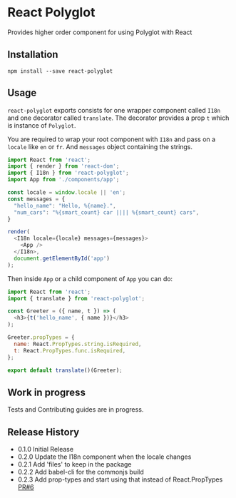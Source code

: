 # React Polyglot
Provides higher order component for using Polyglot with React

## Installation

```
npm install --save react-polyglot
```

## Usage

`react-polyglot` exports consists for one wrapper component called `I18n` and one decorator called
`translate`. The decorator provides a prop `t` which is instance of `Polyglot`.

You are required to wrap your root component with `I18n` and pass on a `locale` like `en` or `fr`.
And `messages` object containing the strings.

```js
import React from 'react';
import { render } from 'react-dom';
import { I18n } from 'react-polyglot';
import App from './components/app';

const locale = window.locale || 'en';
const messages = {
  "hello_name": "Hello, %{name}.",
  "num_cars": "%{smart_count} car |||| %{smart_count} cars",
}

render(
  <I18n locale={locale} messages={messages}>
    <App />
  </I18n>,
  document.getElementById('app')
);
```

Then inside `App` or a child component of `App` you can do:

```js
import React from 'react';
import { translate } from 'react-polyglot';

const Greeter = ({ name, t }) => (
  <h3>{t('hello_name', { name })}</h3>
);

Greeter.propTypes = {
  name: React.PropTypes.string.isRequired,
  t: React.PropTypes.func.isRequired,
};

export default translate()(Greeter);
```

## Work in progress

Tests and Contributing guides are in progress.


## Release History

* 0.1.0 Initial Release
* 0.2.0 Update the I18n component when the locale changes
* 0.2.1 Add 'files' to keep in the package
* 0.2.2 Add babel-cli for the commonjs build
* 0.2.3 Add prop-types and start using that instead of React.PropTypes [PR#6](https://github.com/nayaabkhan/react-polyglot/pull/6)
